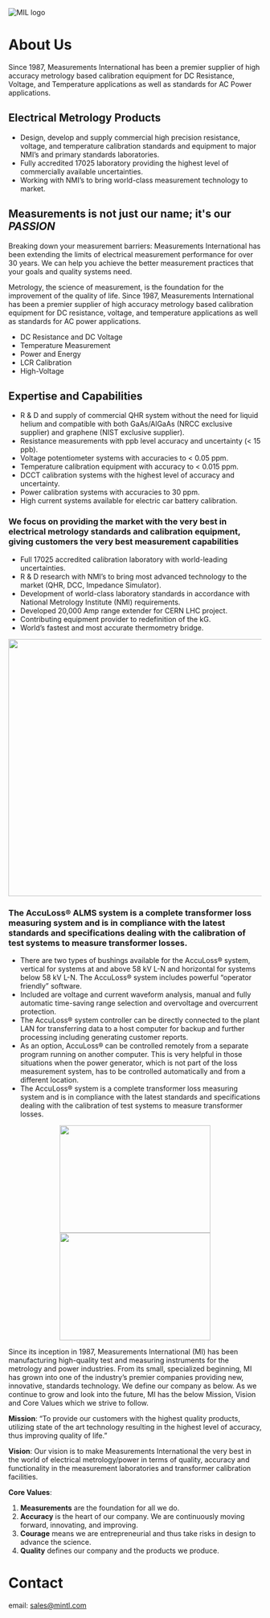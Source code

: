 ![MIL logo](https://mintl.eu/img/MIL_logo-RGB-300dpi.png)

# About Us
Since 1987, Measurements International has been a premier supplier of high accuracy metrology based calibration equipment for DC Resistance, Voltage, and Temperature applications as well as standards for AC Power applications.

## Electrical Metrology Products
* Design, develop and supply commercial high precision resistance, voltage, and temperature calibration standards and equipment to major NMI’s and primary standards laboratories.
* Fully accredited 17025 laboratory providing the highest level of commercially available uncertainties.
* Working with NMI’s to bring world-class measurement technology to market.

## Measurements is not just our name; it's our _**PASSION**_
Breaking down your measurement barriers: Measurements International has been extending the limits of electrical measurement performance for over 30 years. We can help you achieve the better measurement practices that your goals and quality systems need.

Metrology, the science of measurement, is the foundation for the improvement of the quality of life. Since 1987, Measurements International has been a premier supplier of high accuracy metrology based calibration equipment for DC resistance, voltage, and temperature applications as well as standards for AC power applications.

* DC Resistance and DC Voltage
* Temperature Measurement
* Power and Energy
* LCR Calibration
* High-Voltage

## Expertise and Capabilities
* R & D and supply of commercial QHR system without the need for liquid helium and compatible with both GaAs/AlGaAs (NRCC exclusive supplier) and graphene (NIST exclusive supplier).
* Resistance measurements with ppb level accuracy and uncertainty (< 15 ppb).
* Voltage potentiometer systems with accuracies to < 0.05 ppm.
* Temperature calibration equipment with accuracy to < 0.015 ppm.
* DCCT calibration systems with the highest level of accuracy and uncertainty.
* Power calibration systems with accuracies to 30 ppm.
* High current systems available for electric car battery calibration.

### We focus on providing the market with the very best in electrical metrology standards and calibration equipment, giving customers the very best measurement capabilities
* Full 17025 accredited calibration laboratory with world-leading uncertainties.
* R & D research with NMI’s to bring most advanced technology to the market (QHR, DCC, Impedance Simulator).
* Development of world-class laboratory standards in accordance with National Metrology Institute (NMI) requirements.
* Developed 20,000 Amp range extender for CERN LHC project.
* Contributing equipment provider to redefinition of the kG.
* World’s fastest and most accurate thermometry bridge.

<p align="center">
  <img width="716" height="512" src="https://mintl.com/wp-content/uploads/home-intro-banner.jpg">
</p>

### The AccuLoss® ALMS system is a complete transformer loss measuring system and is in compliance with the latest standards and specifications dealing with the calibration of test systems to measure transformer losses.
* There are two types of bushings available for the AccuLoss® system, vertical for systems at and above 58 kV L-N and horizontal for systems below 58 kV L-N. The AccuLoss® system includes powerful “operator friendly” software.
* Included are voltage and current waveform analysis, manual and fully automatic time-saving range selection and overvoltage and overcurrent protection.
* The AccuLoss® system controller can be directly connected to the plant LAN for transferring data to a host computer for backup and further processing including generating customer reports.
* As an option, AccuLoss® can be controlled remotely from a separate program running on another computer. This is very helpful in those situations when the power generator, which is not part of the loss measurement system, has to be controlled automatically and from a different location.
* The AccuLoss® system is a complete transformer loss measuring system and is in compliance with the latest standards and specifications dealing with the calibration of test systems to measure transformer losses.

<p align="center">
  <img width="300" height="214" src="https://mintl.com/wp-content/uploads/20160808_153815-300x169.jpg">
  <img width="300" height="214" src="https://mintl.com/wp-content/uploads/bushings-300x214.jpg">
</p>

Since its inception in 1987, Measurements International (MI) has been manufacturing high-quality test and measuring instruments for the metrology and power industries. From its small, specialized beginning, MI has grown into one of the industry’s premier companies providing new, innovative, standards technology. We define our company as below. As we continue to grow and look into the future, MI has the below Mission, Vision and Core Values which we strive to follow.

**Mission**: “To provide our customers with the highest quality products, utilizing state of the art technology resulting in the highest level of accuracy, thus improving quality of life.”

**Vision**: Our vision is to make Measurements International the very best in the world of electrical metrology/power in terms of quality, accuracy and functionality in the measurement laboratories and transformer calibration facilities.

**Core Values**:

1. **Measurements** are the foundation for all we do.
2. **Accuracy** is the heart of our company. We are continuously moving forward, innovating, and improving.
3. **Courage** means we are entrepreneurial and thus take risks in design to advance the science.
4. **Quality** defines our company and the products we produce.

# Contact
email: [sales@mintl.com](mailto:sales@mintl.com?subject=[Github]%20Source%20Han%20Sans)

<!--

**Here are some ideas to get you started:**

🙋‍♀️ A short introduction - what is your organization all about?
🌈 Contribution guidelines - how can the community get involved?
👩‍💻 Useful resources - where can the community find your docs? Is there anything else the community should know?
🍿 Fun facts - what does your team eat for breakfast?
🧙 Remember, you can do mighty things with the power of [Markdown](https://docs.github.com/github/writing-on-github/getting-started-with-writing-and-formatting-on-github/basic-writing-and-formatting-syntax)
-->
